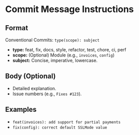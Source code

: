 # Commit Message Instructions

## Format
Conventional Commits: `type(scope): subject`
- **type:** feat, fix, docs, style, refactor, test, chore, ci, perf
- **scope:** (Optional) Module (e.g., `invoices`, `config`)
- **subject:** Concise, imperative, lowercase.

## Body (Optional)
- Detailed explanation.
- Issue numbers (e.g., `Fixes #123`).

## Examples
- `feat(invoices): add support for partial payments`
- `fix(config): correct default SSLMode value`
